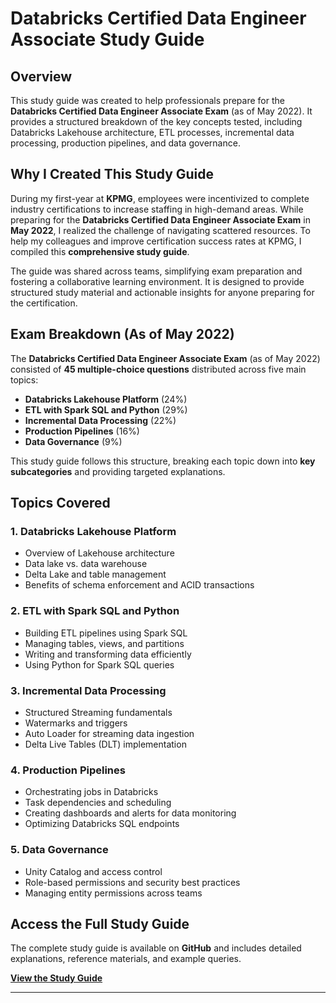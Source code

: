 # Databricks Certified Data Engineer Associate Study Guide

## Overview

This study guide was created to help professionals prepare for the **Databricks Certified Data Engineer Associate Exam** (as of May 2022). It provides a structured breakdown of the key concepts tested, including Databricks Lakehouse architecture, ETL processes, incremental data processing, production pipelines, and data governance.

## Why I Created This Study Guide

During my first-year at **KPMG**, employees were incentivized to complete industry certifications to increase staffing in high-demand areas. While preparing for the **Databricks Certified Data Engineer Associate Exam** in **May 2022**, I realized the challenge of navigating scattered resources. To help my colleagues and improve certification success rates at KPMG, I compiled this **comprehensive study guide**.

The guide was shared across teams, simplifying exam preparation and fostering a collaborative learning environment. It is designed to provide structured study material and actionable insights for anyone preparing for the certification.

## Exam Breakdown (As of May 2022)

The **Databricks Certified Data Engineer Associate Exam** (as of May 2022) consisted of **45 multiple-choice questions** distributed across five main topics:

- **Databricks Lakehouse Platform** (24%)
- **ETL with Spark SQL and Python** (29%)
- **Incremental Data Processing** (22%)
- **Production Pipelines** (16%)
- **Data Governance** (9%)

This study guide follows this structure, breaking each topic down into **key subcategories** and providing targeted explanations.

## Topics Covered

### 1. Databricks Lakehouse Platform
- Overview of Lakehouse architecture
- Data lake vs. data warehouse
- Delta Lake and table management
- Benefits of schema enforcement and ACID transactions

### 2. ETL with Spark SQL and Python
- Building ETL pipelines using Spark SQL
- Managing tables, views, and partitions
- Writing and transforming data efficiently
- Using Python for Spark SQL queries

### 3. Incremental Data Processing
- Structured Streaming fundamentals
- Watermarks and triggers
- Auto Loader for streaming data ingestion
- Delta Live Tables (DLT) implementation

### 4. Production Pipelines
- Orchestrating jobs in Databricks
- Task dependencies and scheduling
- Creating dashboards and alerts for data monitoring
- Optimizing Databricks SQL endpoints

### 5. Data Governance
- Unity Catalog and access control
- Role-based permissions and security best practices
- Managing entity permissions across teams

## Access the Full Study Guide

The complete study guide is available on **GitHub** and includes detailed explanations, reference materials, and example queries.

**[View the Study Guide](https://github.com/31-DM/31-DM.github.io/blob/master/assets/Work/School/Undergrad/Projects/Databricks/SG.pdf)**

---
